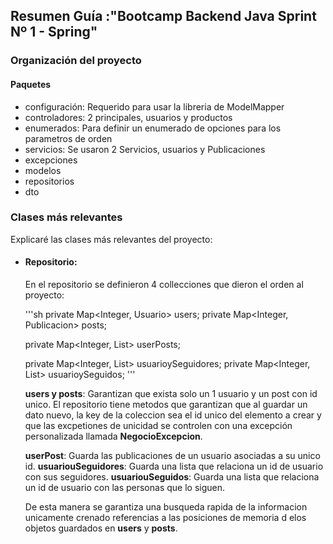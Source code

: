 ## Resumen Guía :"Bootcamp Backend Java Sprint Nº 1 - Spring"

### Organización del proyecto

#### Paquetes
<ul>
<li>configuración: Requerido para usar la libreria de ModelMapper</li>
<li>controladores: 2 principales, usuarios y productos</li>
<li>enumerados: Para definir un enumerado de opciones para los parametros de orden</li>
<li>servicios: Se usaron 2 Servicios, usuarios y Publicaciones</li>
<li>excepciones</li>
<li>modelos </li>
<li>repositorios</li>
<li>dto</li>
</ul>


### Clases más relevantes

Explicaré las clases más relevantes del proyecto:

- #### Repositorio:
  En el repositorio se definieron 4 collecciones que dieron el orden al proyecto:</p>
  '''sh 
  private Map<Integer, Usuario> users;
  private Map<Integer, Publicacion> posts;

  private Map<Integer, List<Publicacion>> userPosts;

  private Map<Integer, List<Usuario>> usuarioySeguidores;
  private Map<Integer, List<Usuario>> usuarioySeguidos;
'''

  **users y posts**: Garantizan que exista solo un 1 usuario y un post con id unico. El repositorio tiene metodos que garantizan que al guardar un dato nuevo, la key de la coleccion sea el id unico del elemento a crear y que las excpetiones de unicidad se controlen con una excepción personalizada llamada  **NegocioExcepcion**.

  **userPost**: Guarda las publicaciones de un usuario asociadas a su unico id.
  **usuariouSeguidores**: Guarda una lista que relaciona un id de usuario con sus seguidores.
  **usuariouSeguidos**: Guarda una lista que relaciona un id de usuario con las personas que lo siguen.

  De esta manera se garantiza una busqueda rapida de la informacion unicamente crenado referencias a las posiciones de memoria d elos objetos guardados en **users** y **posts**.
    
     




    
